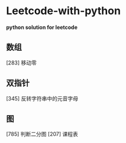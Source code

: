 # Leetcode-with-python
**python solution for leetcode**

## 数组
[283] 移动零

## 双指针
[345] 反转字符串中的元音字母

## 图
[785] 判断二分图
[207] 课程表
